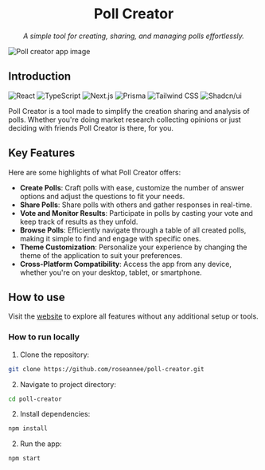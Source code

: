 <h1 align="center">Poll Creator</h1>

<p align="center"><i>A simple tool for creating, sharing, and managing polls effortlessly.</i></p>

![Poll creator app image](https://poll-creator-puce.vercel.app/opengraph-image.png?6cda2531e51ee561)

## Introduction

![React](https://img.shields.io/badge/react-white?style=for-the-badge&logo=react) ![TypeScript](https://img.shields.io/badge/typescript-white?style=for-the-badge&logo=typeScript) ![Next.js](https://img.shields.io/badge/next.js-white?style=for-the-badge&logo=next.js&logoColor=black) ![Prisma](https://img.shields.io/badge/prisma-white?style=for-the-badge&logo=prisma&logoColor=%232D3748) ![Tailwind CSS](https://img.shields.io/badge/tailwind_css-white?style=for-the-badge&logo=tailwindcss) ![Shadcn/ui](https://img.shields.io/badge/shadcn%2Fui-white?style=for-the-badge&logo=shadcnui&logoColor=black)

Poll Creator is a tool made to simplify the creation sharing and analysis of polls. Whether you're doing market research collecting opinions or just deciding with friends Poll Creator is there, for you.

## Key Features

Here are some highlights of what Poll Creator offers:

- **Create Polls**: Craft polls with ease, customize the number of answer options and adjust the questions to fit your needs.
- **Share Polls**: Share polls with others and gather responses in real-time.
- **Vote and Monitor Results**: Participate in polls by casting your vote and keep track of results as they unfold.
- **Browse Polls**: Efficiently navigate through a table of all created polls, making it simple to find and engage with specific ones.
- **Theme Customization**: Personalize your experience by changing the theme of the application to suit your preferences.
- **Cross-Platform Compatibility**: Access the app from any device, whether you're on your desktop, tablet, or smartphone.

## How to use

Visit the [website](https://poll-creator-puce.vercel.app/) to explore all features without any additional setup or tools.

### How to run locally

1.  Clone the repository:

```bash
git clone https://github.com/roseannee/poll-creator.git
```

2. Navigate to project directory:

```bash
cd poll-creator
```

2. Install dependencies:

```bash
npm install
```

2. Run the app:

```bash
npm start
```
